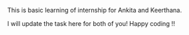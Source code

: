 This is basic learning of internship for Ankita and Keerthana.

I will update the task here for both of you!
Happy coding !!
